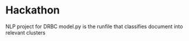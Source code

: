 # Hackathon
NLP project for DRBC 
model.py is the runfile that classifies document into relevant clusters
